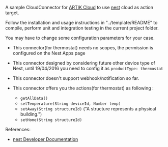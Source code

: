 A sample CloudConnector for [ARTIK Cloud](https://www.artik.io/cloud/) to use [nest](https://www.nest.com) cloud as action target.

Follow the installation and usage instructions in "../template/README" to compile, perform unit and integration testing in the current project folder.

You may have to change some configuration parameters for your case. 

- This connector(for thermostat) needs no scopes, the permission is configured on the Nest Apps page 

- This connector designed by considering future other device type of Nest, until 19/04/2016 you need to config it as `productType: thermostat`

- This connector doesn't support webhook/notification so far.

- This connector offers you the actions(for thermostat) as following :
  - `getAllData()`
  - `setTemperature(String deviceId, Number temp)`
  - `setAway(String structureId)` ("A structure represents a physical building.")
  - `setHome(String structureId)`

References:

* [nest Developer Documentation](https://developer.nest.com/documentation/cloud/rest-guide)

